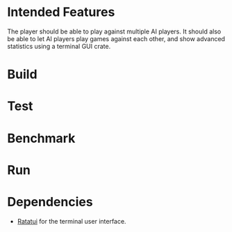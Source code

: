 # Intended Features

The player should be able to play against multiple AI players. It should also be able to let AI players play games against each other, and show advanced statistics using a terminal GUI crate.

# Build

# Test

# Benchmark

# Run

# Dependencies

- [Ratatui](https://github.com/ratatui-org/ratatui) for the terminal user interface.

